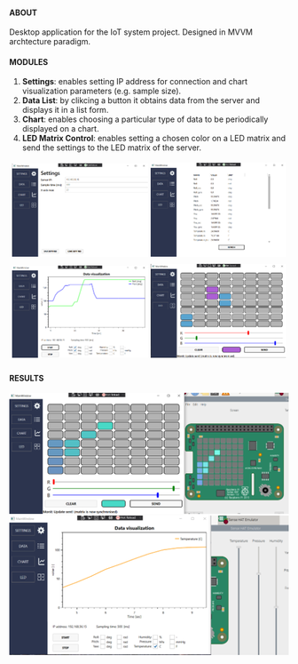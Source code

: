 #### ABOUT

Desktop application for the IoT system project. Designed in MVVM archtecture paradigm.

#### MODULES
 1. __Settings__: enables setting IP address for connection and chart visualization parameters (e.g. sample size).
 2. __Data List__: by clikcing a button it obtains data from the server and displays it in a list form.
 3. __Chart__: enables choosing a particular type of data to be periodically displayed on a chart.
 4. __LED Matrix Control__: enables setting a chosen color on a LED matrix and send the settings to the LED matrix of the server.


<div class="table" style="border-spacing:5px; 
  display:table;
  table-layout:fixed;
  width:100%;">
  <div style="display:table-cell;">
    <img src="img/desk1.png"  />
  </div>
  <div style="display:table-cell;">
    <img src="img/desk2.png" />
  </div>
</div>
<div class="table" style="border-spacing:5px; 
  display:table;
  table-layout:fixed;
  width:100%;">
  <div style="display:table-cell;">
    <img src="img/desk3.png" />
  </div>
  <div style="display:table-cell;">
    <img src="img/desk4.png" />
  </div>
</div>




#### RESULTS


  <img src="img\result_desk_led.png" alt="Desktop App LED Matrix" />
  <img src="img\result_desk_chart.png" alt="Desktop App Chart" />